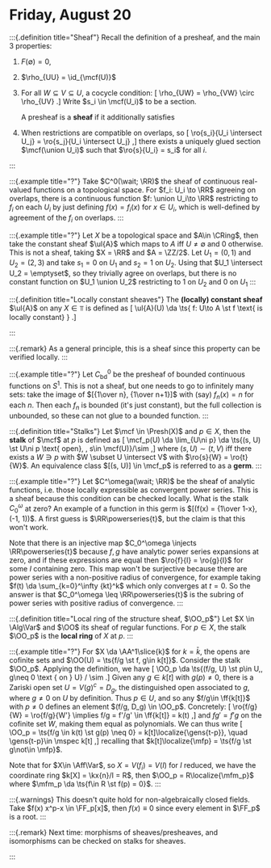 # Friday, August 20





:::{.definition title="Sheaf"}
Recall the definition of a presheaf, and the main 3 properties:

1. $F( \emptyset) = 0$,
2. $\rho_{UU} = \id_{\mcf(U)}$
3. For all $W \subseteq V \subseteq U$, a cocycle condition:
\[
\rho_{UW} = \rho_{VW} \circ \rho_{UV}
.\]
Write $s_i \in \mcf(U_i)$ to be a section.


    A presheaf is a **sheaf** if it additionally satisfies

4. When restrictions are compatible on overlaps, so 
\[
\ro{s_i}{U_i \intersect U_j} = \ro{s_j}{U_i \intersect U_j}
,\]
there exists a uniquely glued section $\mcf(\union U_i)$ such that $\ro{s}{U_i} = s_i$ for all $i$.

:::


:::{.example title="?"}
Take $C^0(\wait; \RR)$ the sheaf of continuous real-valued functions on a topological space.
For $f_i: U_i \to \RR$ agreeing on overlaps, there is a continuous function $f: \union U_i\to \RR$ restricting to $f_i$ on each $U_i$ by just defining $f(x) = f_i(x)$ for $x\in U_i$, which is well-defined by agreement of the $f_i$ on overlaps.
:::


:::{.example title="?"}
Let $X$ be a topological space and $A\in \CRing$, then take the constant sheaf $\ul{A}$ which maps to $A$ iff $U\neq \emptyset$ and 0 otherwise.
This is not a sheaf, taking $X = \RR$ and $A = \ZZ/2$.
Let $U_1 = (0, 1)$ and $U_2 = (2, 3)$ and take $s_1 = 0$ on $U_1$ and $s_2 = 1$ on $U_2$.
Using that $U_1 \intersect U_2 = \emptyset$, so they trivially agree on overlaps, but there is no constant function on $U_1 \union U_2$ restricting to 1 on $U_2$ and 0 on $U_1$
:::


:::{.definition title="Locally constant sheaves"}
The **(locally) constant sheaf** $\ul{A}$ on any $X\in \Top$ is defined as 
\[
\ul{A}(U) \da \ts{ f: U\to A \st f \text{ is locally constant} }
.\]

:::


:::{.remark}
As a general principle, this is a sheaf since this property can be verified locally.
:::


:::{.example title="?"}
Let $C^0_{\mathrm{bd}}$ be the presheaf of bounded continuous functions on $S^1$.
This is not a sheaf, but one needs to go to infinitely many sets: take the image of $[{1\over n}, {1\over n+1}]$ with (say) $f_n(x) = n$ for each $n$.
Then each $f_n$ is bounded (it's just constant), but the full collection is unbounded, so these can not glue to a bounded function.
:::


:::{.definition title="Stalks"}
Let $\mcf \in \Presh(X)$ and $p\in X$, then the **stalk** of $\mcf$ at $p$ is defined as 
\[
\mcf_p(U) \da \lim_{U\ni p} \da \ts{(s, U) \st U\ni p \text{ open}, \, s\in \mcf(U)}/\sim
,\]
where $(s, U) \sim (t ,V)$ iff there exists a $W \ni p$ with $W \subset U \intersect V$ with $\ro{s}{W} = \ro{t}{W}$.
An equivalence class $[(s, U)] \in \mcf_p$ is referred to as a **germ**.
:::


:::{.example title="?"}
Let $C^\omega(\wait; \RR)$ be the sheaf of analytic functions, i.e. those locally expressible as convergent power series.
This is a sheaf because this condition can be checked locally.
What is the stalk $C_0^\omega$ at zero?
An example of a function in this germ is $[(f(x) = {1\over 1-x}, (-1, 1))$.
A first guess is $\RR\powerseries{t}$, but the claim is that this won't work.

Note that there is an injective map $C_0^\omega \injects \RR\powerseries{t}$ because $f, g$ have analytic power series expansions at zero, and if these expressions are equal then $\ro{f}{I} = \ro{g}{I}$ for some $I$ containing zero.
This map won't be surjective because there are power series with a non-positive radius of convergence, for example taking $f(t) \da \sum_{k=0}^\infty {kt}^k$ which only converges at $t=0$.
So the answer is that $C_0^\omega \leq \RR\powerseries{t}$ is the subring of power series with positive radius of convergence.
:::


:::{.definition title="Local ring of the structure sheaf, $\OO_p$"}
Let $X \in \Alg\Var$ and $\OO$ its sheaf of regular functions.
For $p\in X$, the stalk $\OO_p$ is the **local ring** of $X$ at $p$.
:::


:::{.example title="?"}
For $X \da \AA^1\slice{k}$ for $k=\bar{k}$, the opens are cofinite sets and $\OO(U) = \ts{f/g \st f, g\in k[t]}$.
Consider the stalk $\OO_p$.
Applying the definition, we have
\[
\OO_p \da \ts{(f/g, U) \st p\in U,\, g\neq 0 \text { on } U} / \sim
.\]
Given any $g\in k[t]$ with $g(p) \neq 0$, there is a Zariski open set $U = V(g)^c = D_g$, the distinguished open associated to $g$, where $g\neq 0$ on $U$ by definition.
Thus $p\in U$, and so any $f/g\in \ff{k[t]}$ with $p\neq 0$ defines an element $(f/g, D_g) \in \OO_p$.
Concretely:
\[
\ro{f/g}{W} = \ro{f/g}{W'} \implies f/g = f'/g' \in \ff{k[t]} = k(t)
,\]
and $fg' = f'g$ on the cofinite set $W$, making them equal as polynomials.
We can thus write
\[
\OO_p = \ts{f/g \in k(t) \st g(p) \neq 0} = k[t]\localize{\gens{t-p}}, \quad \gens{t-p}\in \mspec k[t]
,\]
recalling that $k[t]\localize{\mfp} = \ts{f/g \st g\not\in \mfp}$.

Note that for $X\in \Aff\Var$, so $X = V(f_i) = V(I)$ for $I$ reduced, we have the coordinate ring $k[X] = \kx{n}/I = R$, then $\OO_p = R\localize{\mfm_p}$ where $\mfm_p \da \ts{f\in R \st f(p) = 0}$.
:::

:::{.warnings}
This doesn't quite hold for non-algebraically closed fields.
Take $f(x) x^p-x \in \FF_p[x]$, then $f(x) \equiv 0$ since every element in $\FF_p$ is a root.
:::

:::{.remark}
Next time: morphisms of sheaves/presheaves, and isomorphisms can be checked on stalks for sheaves.

:::













